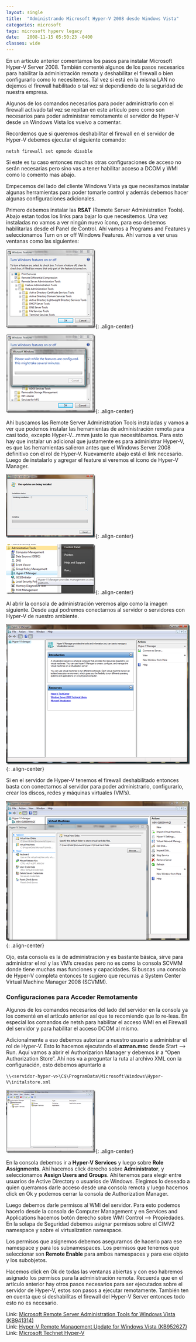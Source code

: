 ```yaml
---
layout: single
title:  "Administrando Microsoft Hyper-V 2008 desde Windows Vista"
categories: microsoft 
tags: microsoft hyperv legacy
date:   2008-11-15 05:50:23 -0400
classes: wide
---
```


En un artículo anterior comentamos los pasos para instalar Microsoft Hyper-V Server 2008. También comenté algunos de los pasos necesarios para habilitar la administración remota y deshabilitar el firewall o bien configurarlo como lo necesitemos. Tal vez si está en la misma LAN no dejemos el firewall habilitado o tal vez si dependiendo de la seguridad de nuestra empresa.  
  
Algunos de los comandos necesarios para poder administrarlo con el firewall activado tal vez se repitan en este artículo pero como son necesarios para poder administrar remotamente el servidor de Hyper-V desde un Windows Vista los vuelvo a comentar.  
  
Recordemos que si queremos deshabilitar el firewall en el servidor de Hyper-V debemos ejecutar el siguiente comando:  
  
```batch
netsh firewall set opmode disable
```
  
Si este es tu caso entonces muchas otras configuraciones de acceso no serán necesarias pero sino vas a tener habilitar acceso a DCOM y WMI como lo comento mas abajo.  
  
Empecemos del lado del cliente Windows Vista ya que necesitamos instalar algunas herramientas para poder tomarle control y además debemos hacer algunas configuraciones adicionales.  
  
Primero debemos instalar las **RSAT** (Remote Server Administration Tools). Abajo estan todos los links para bajar lo que necesitemos. Una vez instaladas no vamos a ver ningún nuevo ícono, para eso debemos habilitarlas desde el Panel de Control. Ahí vamos a Programs and Features y seleccionamos Turn on or off Windows Features. Ahí vamos a ver unas ventanas como las siguientes:  
 
 ![image-center](/assets/images/AdministrandoMicrosoftHyperVdesdeWindows_9E4C/image.png){: .align-center}
   
 ![image-center](/assets/images/AdministrandoMicrosoftHyperVdesdeWindows_9E4C/image3.png){: .align-center}
 
Ahí buscamos las Remote Server Administration Tools instaladas y vamos a ver que podemos instalar las herramientas de administración remota para casi todo, excepto Hyper-V…mmm justo lo que necesitábamos. Para esto hay que instalar un adicional que justamente es para administrar Hyper-V, es que las herramientas salieron antes que el Windows Server 2008 definitivo con el rol de Hyper-V. Nuevamente abajo está el link necesario. Luego de instalarlo y agregar el feature si veremos el ícono de Hyper-V Manager.  
 
 ![image-center](/assets/images/AdministrandoMicrosoftHyperVdesdeWindows_9E4C/image6.png){: .align-center}

 ![image-center](/assets/images/AdministrandoMicrosoftHyperVdesdeWindows_9E4C/image9.png){: .align-center}
 
   
Al abrir la consola de administración veremos algo como la imagen siguiente. Desde aquí podremos conectarnos al servidor o servidores con Hyper-V de nuestro ambiente.  

 ![image-center](/assets/images/AdministrandoMicrosoftHyperVdesdeWindows_9E4C/image12.png){: .align-center}  
  
  
Si en el servidor de Hyper-V tenemos el firewall deshabilitado entonces basta con conectarnos al servidor para poder administrarlo, configurarlo, crear los discos, redes y máquinas virtuales (VM’s).  
  
 ![image-center](/assets/images/AdministrandoMicrosoftHyperVdesdeWindows_9E4C/image111.png){: .align-center}


Ojo, esta consola es la de administración y es bastante básica, sirve para administrar el rol y las VM’s creadas pero no es como la consola SCVMM donde tiene muchas mas funciones y capacidades. Si buscas una consola de Hyper-V completa entonces te sugiero que recurras a System Center Virtual Machine Manager 2008 (SCVMM).  
  

### Configuraciones para Acceder Remotamente

Algunos de los comandos necesarios del lado del servidor en la consola ya los comenté en el artículo anterior así que te recomiendo que lo re-leas. En especial los comandos de netsh para habilitar el acceso WMI en el Firewall del servidor y para habilitar el acceso DCOM al mismo.  
  
Adicionalmente a eso debemos autorizar a nuestro usuario a administrar el rol de Hyper-V. Esto lo hacemos ejecutando el  **azman.msc**  desde Start –> Run. Aquí vamos a abrir el Authorizarion Manager y debemos ir a “Open Authorization Store”. Ahí nos va a preguntar la ruta al archivo XML con la configuración, esto debemos apuntarlo a  

```batch
\\<servidor-hyper-v>\C$\ProgramData\Microsoft\Windows\Hyper-V\initalstore.xml  
```  
 ![image-center](/assets/images/AdministrandoMicrosoftHyperVdesdeWindows_9E4C/image1.png){: .align-center}

En la consola debemos ir a  **Hyper-V Services**  y luego sobre  **Role Assignments**. Ahí hacemos click derecho sobre  **Administrator**, y seleccionamos  **Assign Users and Groups**. Ahí tenemos para elegir entre usuarios de Active Directory o usuarios de Windows. Elegimos lo deseado a quien querramos darle acceso desde una consola remota y luego hacemos click en Ok y podemos cerrar la consola de Authorization Manager.  
  
Luego debemos darle permisos al WMI del servidor. Para esto podemos hacerlo desde la consola de Computer Management y en Services and Applications hacemos botón derecho sobre WMI Control –> Propiedades. En la solapa de Seguridad debemos asignar permisos sobre el CIMV2 namespace y sobre el virtualization namespace.  
  
Los permisos que asignemos debemos asegurarnos de hacerlo para ese namespace y para los subnamespaces. Los permisos que tenemos que seleccionar son  **Remote Enable**  para ambos namespaces y para ese objeto y los subobjetos.  
  
Hacemos click en Ok de todas las ventanas abiertas y con eso habremos asignado los permisos para la administración remota. Recuerda que en el artículo anterior hay otros pasos necesarios para ser ejecutados sobre el servidor de Hyper-V, estos son pasos a ejecutar remotamente. También ten en cuenta que si deshabilitas el firewall del Hyper-V Server entonces todo esto no es necesario.  
  
Link:  [Microsoft Remote Server Administration Tools for Windows Vista (KB941314)](http://www.microsoft.com/downloads/details.aspx?FamilyId=9FF6E897-23CE-4A36-B7FC-D52065DE9960&amp;amp;displaylang=en&displaylang=en)  
Link:  [Hyper-V Remote Management Update for Windows Vista (KB952627)](http://www.microsoft.com/downloads/details.aspx?familyid=BF909242-2125-4D06-A968-C8A3D75FF2AA&displaylang=en)  
Link:  [Microsoft Technet Hyper-V](http://technet.microsoft.com/en-us/library/cc753637.aspx)